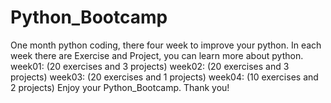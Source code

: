 # Python_Bootcamp
One month python coding, there four week to improve your python.
In each week there are Exercise and Project, you can learn more about python.
week01: (20 exercises and 3 projects)
week02: (20 exercises and 3 projects)
week03: (20 exercises and 1 projects)
week04: (10 exercises and 2 projects)
Enjoy your Python_Bootcamp. Thank you!
